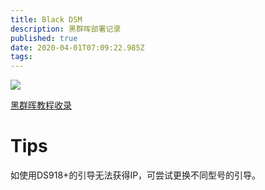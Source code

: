 ```yaml
---
title: Black DSM
description: 黑群晖部署记录
published: true
date: 2020-04-01T07:09:22.985Z
tags: 
---
```


![](https://lx-public-pic.oss-cn-shanghai.aliyuncs.com/PicGo/20200110102039.jpeg)

[黑群晖教程收录](https://www.nas2x.com/threads/2019-3-12.588/)

# Tips

如使用DS918+的引导无法获得IP，可尝试更换不同型号的引导。